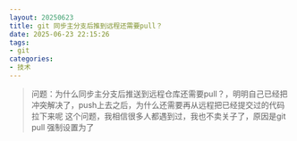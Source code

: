 ```yaml
---
layout: 20250623
title: git 同步主分支后推到远程还需要pull？
date: 2025-06-23 22:15:26
tags:
- git
categories:
- 技术
---
```



> 问题：为什么同步主分支后推送到远程仓库还需要pull？，明明自己已经把冲突解决了，push上去之后，为什么还需要再从远程把已经提交过的代码拉下来呢
这个问题，我相信很多人都遇到过，我也不卖关子了，原因是git pull 强制设置为了

